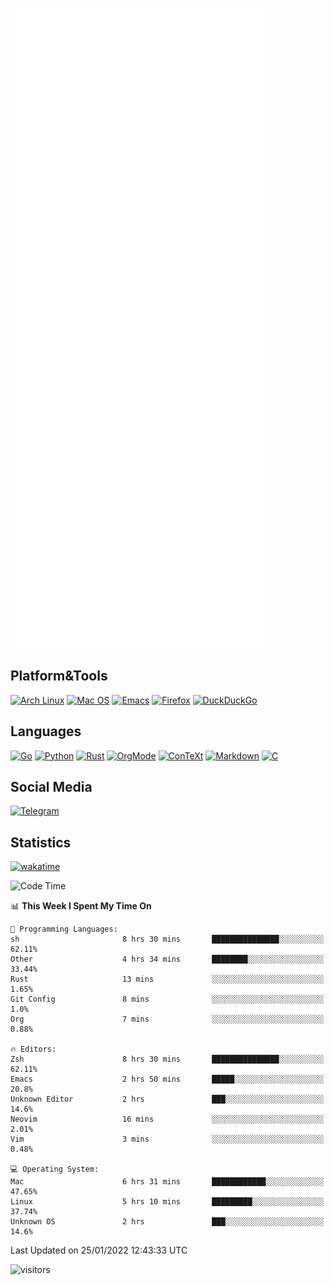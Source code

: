 ![Metrics](https://github.com/SteamedFish/SteamedFish/blob/master/github-metrics.svg)

## Platform&Tools

[![Arch Linux](https://img.shields.io/badge/ArchLinux-1793D1?logo=arch-linux&logoColor=fff&style=flat-square)](https://archlinux.org/)
[![Mac OS](https://img.shields.io/badge/MacOS-000000?style=flat-square&logo=macos&logoColor=F0F0F0)](https://www.apple.com/macos/)
[![Emacs](https://img.shields.io/badge/Emacs-%237F5AB6.svg?&style=flat-square&logo=gnu-emacs&logoColor=white)](https://www.gnu.org/software/emacs/)
[![Firefox](https://img.shields.io/badge/Firefox-FF7139?style=flat-square&logo=Firefox-Browser&logoColor=white)](https://firefox.com/)
[![DuckDuckGo](https://img.shields.io/badge/DuckDuckGo-DE5833?style=flat-square&logo=DuckDuckGo&logoColor=white)](https://duckduckgo.com/)

## Languages

[![Go](https://img.shields.io/badge/Golang-%2300ADD8.svg?style=flat-square&logo=go&logoColor=white)](https://golang.org/)
[![Python](https://img.shields.io/badge/Python-3670A0?style=flat-square&logo=python&logoColor=ffdd54)](https://www.python.org/)
[![Rust](https://img.shields.io/badge/Rust-%23000000.svg?style=flat-square&logo=rust&logoColor=white)](https://www.rust-lang.org/)
[![OrgMode](https://img.shields.io/badge/OrgMode-%23000000.svg?style=flat-square&logo=org&logoColor=white)](https://orgmode.org/)
[![ConTeXt](https://img.shields.io/badge/ConTeXt-%23008080.svg?style=flat-square&logo=latex&logoColor=white)](https://contextgarden.net/)
[![Markdown](https://img.shields.io/badge/MarkDown-%23000000.svg?style=flat-square&logo=markdown&logoColor=white)](https://daringfireball.net/projects/markdown/)
[![C](https://img.shields.io/badge/C-%2300599C.svg?style=flat-square&logo=c&logoColor=white)](https://www.iso.org/standard/74528.html)

## Social Media

[![Telegram](https://img.shields.io/badge/SteamedFish-2CA5E0?style=social&logo=telegram&logoColor=white)](https://t.me/SteamedFish)

## Statistics
[![wakatime](https://wakatime.com/badge/user/168280d6-fcf2-4b4f-ad3a-dc4612f35b38.svg)](https://wakatime.com/@168280d6-fcf2-4b4f-ad3a-dc4612f35b38)

<!--START_SECTION:waka-->
![Code Time](http://img.shields.io/badge/Code%20Time-1%2C576%20hrs%2034%20mins-blue)

📊 **This Week I Spent My Time On** 

```text
💬 Programming Languages: 
sh                       8 hrs 30 mins       ███████████████░░░░░░░░░░   62.11% 
Other                    4 hrs 34 mins       ████████░░░░░░░░░░░░░░░░░   33.44% 
Rust                     13 mins             ░░░░░░░░░░░░░░░░░░░░░░░░░   1.65% 
Git Config               8 mins              ░░░░░░░░░░░░░░░░░░░░░░░░░   1.0% 
Org                      7 mins              ░░░░░░░░░░░░░░░░░░░░░░░░░   0.88%

🔥 Editors: 
Zsh                      8 hrs 30 mins       ███████████████░░░░░░░░░░   62.11% 
Emacs                    2 hrs 50 mins       █████░░░░░░░░░░░░░░░░░░░░   20.8% 
Unknown Editor           2 hrs               ███░░░░░░░░░░░░░░░░░░░░░░   14.6% 
Neovim                   16 mins             ░░░░░░░░░░░░░░░░░░░░░░░░░   2.01% 
Vim                      3 mins              ░░░░░░░░░░░░░░░░░░░░░░░░░   0.48%

💻 Operating System: 
Mac                      6 hrs 31 mins       ████████████░░░░░░░░░░░░░   47.65% 
Linux                    5 hrs 10 mins       █████████░░░░░░░░░░░░░░░░   37.74% 
Unknown OS               2 hrs               ███░░░░░░░░░░░░░░░░░░░░░░   14.6%

```


 Last Updated on 25/01/2022 12:43:33 UTC
<!--END_SECTION:waka-->

![visitors](https://visitor-badge.laobi.icu/badge?page_id=SteamedFish.SteamedFish)

